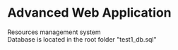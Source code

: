 # Advanced Web Application
Resources management system<br>
Database is located in the root folder "test1_db.sql"
